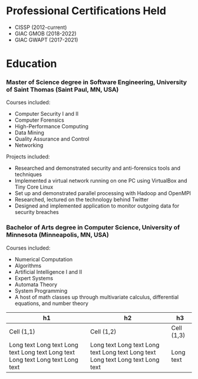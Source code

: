 # Professional Certifications Held

* CISSP (2012-current)
* GIAC GMOB (2018-2022)
* GIAC GWAPT (2017-2021)

# Education

### Master of Science degree in Software Engineering, University of Saint Thomas (Saint Paul, MN, USA)

Courses included:

* Computer Security I and II
* Computer Forensics
* High-Performance Computing
* Data Mining
* Quality Assurance and Control
* Networking

Projects included:

* Researched and demonstrated security and anti-forensics tools and techniques
* Implemented a virtual network running on one PC using VirtualBox and Tiny Core Linux
* Set up and demonstrated parallel processing with Hadoop and OpenMPI
* Researched, lectured on the technology behind Twitter
* Designed and implemented application to monitor outgoing data for security breaches

### Bachelor of Arts degree in Computer Science, University of Minnesota (Minneapolis, MN, USA)

Courses included:

* Numerical Computation
* Algorithms
* Artificial Intelligence I and II
* Expert Systems
* Automata Theory
* System Programming
* A host of math classes up through multivariate calculus, differential equations, and number theory

| h1 | h2 | h3 |
|--|--|--|
|Cell (1,1)|Cell (1,2)|Cell (1,3)|
|Long text Long text Long text Long text Long text Long text Long text Long text | Long text Long text Long text Long text Long text Long text Long text Long text | Long text |

